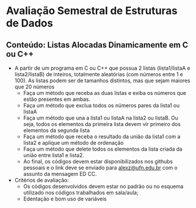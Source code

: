 # Avaliação Semestral de Estruturas de Dados
## Conteúdo: Listas Alocadas Dinamicamente em C ou C++
* A partir de um programa em C ou C++ que possua 2 listas (lista1/listaA e lista2/listaB) de inteiros, totalmente aleatórias (com números entre 1 e 100). As listas podem ser de tamanhos distintos, mas que sejam maiores que 20 números
  * Faça um método que receba as duas listas e exiba os números que estão presentes em ambas.
  * Faça um método que exclua todos os números pares da lista1 ou listaA
  * Faça um método que una a lista1 ou listaA na lista2 ou listaB. Ou seja, todos os elementos da primeira lista devem vir primeiro dos elementos da segunda lista
  * Faça um método que receba o resultado da união da lista1 com a lista2 e aplique um método de ordenação
  * Faça um método que delete todos os elementos da lista criada da união entre lista1 e lista2.
  * Ao final, os códigos devem estar disponibilizados nos githubs pessoais e o link deve se enviado para alexz@ufn.edu.br com o assunto da mensagem ED CC.
* Critérios de avaliação:
  * Os códigos desenvolvidos devem estar no padrão ou no esquema utilizado nos códigos trabalhados em sala/aula;
  * Edentação e bom uso de variáveis
